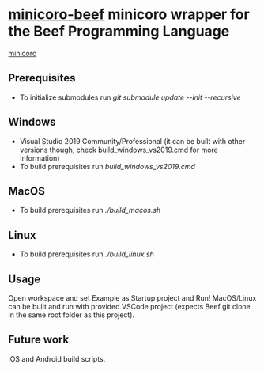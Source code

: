 # [minicoro-beef](https://github.com/jazzbre/minicoro-beef) minicoro wrapper for the Beef Programming Language

[minicoro](https://github.com/edubart/minicoro)

## Prerequisites
- To initialize submodules run *git submodule update --init --recursive*

## Windows
- Visual Studio 2019 Community/Professional (it can be built with other versions though, check build_windows_vs2019.cmd for more information)
- To build prerequisites run *build_windows_vs2019.cmd*

## MacOS
- To build prerequisites run *./build_macos.sh*

## Linux
- To build prerequisites run *./build_linux.sh*


## Usage
Open workspace and set Example as Startup project and Run!
MacOS/Linux can be built and run with provided VSCode project (expects Beef git clone in the same root folder as this project).


## Future work
iOS and Android build scripts.
